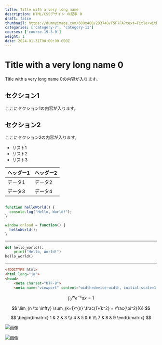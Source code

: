 ```yaml
---
title: Title with a very long name
description: HTML/CSSデザイン の記事 0
draft: false
thumbnail: https://dummyimage.com/600x400/2D3748/F5F7FA?text=Title+with+a+very+long+name
categories: ['category-7', 'category-11']
courses: ['course-19-3-0']
weight: 1
date: 2024-01-31T00:00:00.000Z
---
```


# Title with a very long name 0

Title with a very long name 0の内容が入ります。

## セクション1
ここにセクション1の内容が入ります。

## セクション2
ここにセクション2の内容が入ります。

- リスト1
- リスト2
- リスト3

| ヘッダー1 | ヘッダー2 |
| --------- | --------- |
| データ1   | データ2   |
| データ3   | データ4   |

```javascript

function helloWorld() {
  console.log("Hello, World!");
}

window.onload = function() {
  helloWorld();
}

```

---

```python
def hello_world():
    print("Hello, World!")
hello_world()
```

---

```html
<!DOCTYPE html>
<html lang="ja">
<head>
    <meta charset="UTF-8">
    <meta name="viewport" content="width=device-width, initial-scale=1.0">
```

$$
\int_{0}^{\infty} e^{-x} dx = 1
$$

$$
\lim_{n \to \infty} \sum_{k=1}^{n} \frac{1}{k^2} = \frac{\pi^2}{6}
$$

$$
\begin{bmatrix}
1 & 2 & 3 \\\
4 & 5 & 6 \\\
7 & 8 & 9
\end{bmatrix}
$$

![画像](https://dummyimage.com/320x180/2D3748/F5F7FA?text=Title+with+a+very+long+name+0)

![画像](https://dummyimage.com/640x360/1A202C/EDF2F7?text=Title+with+a+very+long+name+0)